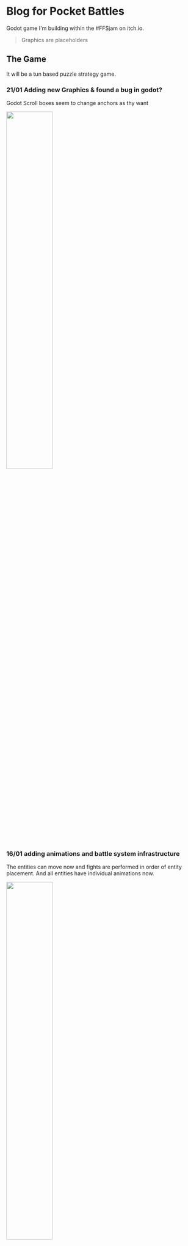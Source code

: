 # Blog for Pocket Battles

Godot game I'm building within the \#FFSjam on itch.io.

> Graphics are placeholders

## The Game

It will be a tun based puzzle strategy game.

### 21/01 Adding new Graphics & found a  bug in godot?

Godot Scroll boxes seem to change anchors as thy want

<img src="blog/godot_problem1.gif" width="49%">

### 16/01 adding animations and battle system infrastructure

The entities can move now and fights are performed in order of entity placement. And all entities have individual animations now.

<img src="blog/pocket_battles11.gif" width="49%">

Before I change the graphics i can improved the look by adding some animations.

<img src="blog/pocket_battles10.gif" width="49%">

### 15/01 Editor almost done

Draw drawing and opponent placing and on is now implemented.

<img src="blog/pocket_battles9.gif" width="49%">

### 13/01 Added Level editor and Implemented the battle system

Added a level editor for the game, especially to be able to test edge-case level scenarios.

<img src="blog/pocket_battle7.gif" width="49%">

Entities will now fight at the end of the turn, if they end up in the same position.

<img src="blog/pocket_battle6.gif" width="49%">

### 11/01 Added Tiles and their functionality

The wall tile was implemented so far an blocks moves entering.

<img src="blog/pocket_battles5.gif" width="49%">

### 09/01 Finished the in game ui

Added all in game ui elements, and connected them to the entities.

### 07/01 More ui stuff and move selection

Implemented move selection

<img src="blog/pocket_battles4.gif" width="49%">

Select and place player nodes.

<img src="blog/pocket_battles3.gif" width="49%">

### 05/01 Base scene mechanic

Added the simple grid and implemented a level loader.
Implemented using independent objects for flexability.

<img src="blog/pocket_battles_1.gif" width="49%">

And base ui for player entity placement.

<img src="blog/pocket_battles2.gif" width="49%">



### TODO

- [ ] build levels
- [ ] implement main game mecanic
- [ ] anchor ui element to support different resolutions
- [x] Level loaded and saver using JSON 
- [x] level init enemy spawing and player selection
